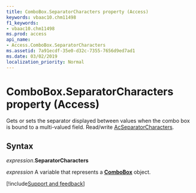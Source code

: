 ```yaml
---
title: ComboBox.SeparatorCharacters property (Access)
keywords: vbaac10.chm11498
f1_keywords:
- vbaac10.chm11498
ms.prod: access
api_name:
- Access.ComboBox.SeparatorCharacters
ms.assetid: 7a91ecdf-35e0-d32c-7355-7656d9ed7ad1
ms.date: 03/02/2019
localization_priority: Normal
---
```



# ComboBox.SeparatorCharacters property (Access)

Gets or sets the separator displayed between values when the combo box is bound to a multi-valued field. Read/write [AcSeparatorCharacters](Access.AcSeparatorCharacters.md).


## Syntax

_expression_.**SeparatorCharacters**

_expression_ A variable that represents a **[ComboBox](Access.ComboBox.md)** object.




[!include[Support and feedback](~/includes/feedback-boilerplate.md)]